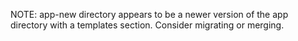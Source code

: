 NOTE: app-new directory appears to be a newer version of the app directory with a templates section. Consider migrating or merging.

